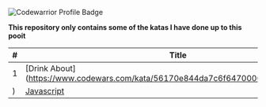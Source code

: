 ![Codewarrior Profile Badge](https://www.codewars.com/users/withLuis/badges/large
)

**This repository only contains some of the katas I have done up to this pooit**


| # | Title | Solution | Difficulty |
|---| ----- | -------- | ---------- |
|1|[Drink About](https://www.codewars.com/kata/56170e844da7c6f647000063/train/javascript
)|[Javascript](https://github.com/Luis0lo/codewars-vault/blob/main/8kyu/DrinkAbout.js)|8 kyu|
